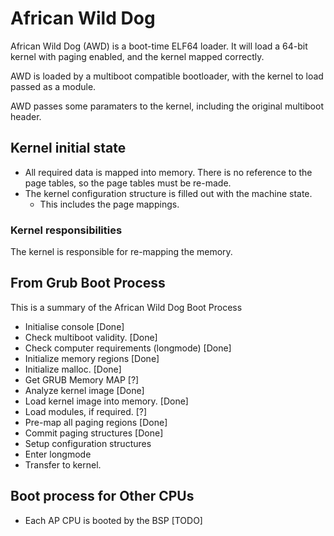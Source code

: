 # African Wild Dog

African Wild Dog (AWD) is a boot-time ELF64 loader.
It will load a 64-bit kernel with paging enabled, and the kernel mapped
correctly.

AWD is loaded by a multiboot compatible bootloader, with the kernel to load
passed as a module.

AWD passes some paramaters to the kernel, including the original multiboot
header.

## Kernel initial state

* All required data is mapped into memory. There is no reference to the page tables, so the page tables must be re-made.
* The kernel configuration structure is filled out with the machine state.
    * This includes the page mappings.

### Kernel responsibilities

The kernel is responsible for re-mapping the memory.

## From Grub Boot Process

This is a summary of the African Wild Dog Boot Process

* Initialise console                           [Done]
* Check multiboot validity.                    [Done]
* Check computer requirements (longmode)       [Done]
* Initialize memory regions                    [Done]
* Initialize malloc.                           [Done]
* Get GRUB Memory MAP                          [?]
* Analyze kernel image                         [Done]
* Load kernel image into memory.               [Done]
* Load modules, if required.                   [?]
* Pre-map all paging regions                   [Done]
* Commit paging structures                     [Done]
* Setup configuration structures
* Enter longmode
* Transfer to kernel.

## Boot process for Other CPUs

* Each AP CPU is booted by the BSP
[TODO]

